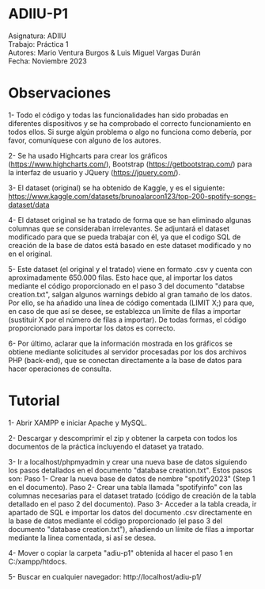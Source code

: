 # ADIIU-P1
Asignatura: ADIIU<br>
Trabajo: Práctica 1<br>
Autores: Mario Ventura Burgos & Luis Miguel Vargas Durán<br>
Fecha: Noviembre 2023

# Observaciones
1- Todo el código y todas las funcionalidades han sido probadas en diferentes dispositivos y se ha comprobado el correcto funcionamiento en todos ellos.
Si surge algún problema o algo no funciona como debería, por favor, comuníquese con alguno de los autores.

2- Se ha usado Highcarts para crear los gráficos (https://www.highcharts.com/), Bootstrap (https://getbootstrap.com/) para la interfaz de usuario y JQuery (https://jquery.com/).

3- El dataset (original) se ha obtenido de Kaggle, y es el siguiente: https://www.kaggle.com/datasets/brunoalarcon123/top-200-spotify-songs-dataset/data

4- El dataset original se ha tratado de forma que se han eliminado algunas columnas que se consideraban irrelevantes. Se adjuntará el dataset modificado para que se pueda trabajar con él, ya que el codigo SQL de creación de la base de datos está basado en este dataset modificado y no en el original.

5- Este dataset (el original y el tratado) viene en formato .csv y cuenta con aproximadamente 650.000 filas. Esto hace que, al importar los datos mediante el código proporcionado en el paso 3 del documento "databse creation.txt", salgan algunos warnings debido al gran tamaño de los datos.
Por ello, se ha añadido una línea de código comentada (LIMIT X;) para que, en caso de que así se desee, se establezca un límite de filas a importar (sustituir X por el número de filas a importar). De todas formas, el código proporcionado para importar los datos es correcto.

6- Por último, aclarar que la información mostrada en los gráficos se obtiene mediante solicitudes al servidor procesadas por los dos archivos PHP (back-end), que se conectan directamente a la base de datos para hacer operaciones de consulta.

# Tutorial
1- Abrir XAMPP e iniciar Apache y MySQL.

2- Descargar y descomprimir el zip y obtener la carpeta con todos los documentos de la práctica incluyendo el dataset ya tratado.

3- Ir a localhost/phpmyadmin y crear una nueva base de datos siguiendo los pasos detallados en el documento "database creation.txt". Estos pasos son:
  Paso 1- Crear la nueva base de datos de nombre "spotify2023" (Step 1 en el documento).
  Paso 2- Crear una tabla llamada "spotifyinfo" con las columnas necesarias para el dataset tratado (código de creación de la tabla detallado en el paso 2 del documento).
  Paso 3- Acceder a la tabla creada, ir apartado de SQL e importar los datos del documento .csv directamente en la base de datos mediante el código proporcionado (el paso 3 del documento "database creation.txt"), añadiendo un límite de filas a importar mediante la línea comentada, si así se desea.

4- Mover o copiar la carpeta "adiu-p1" obtenida al hacer el paso 1 en C:/xampp/htdocs.

5- Buscar en cualquier navegador: http://localhost/adiu-p1/
